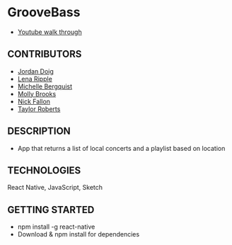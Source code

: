 # GrooveBass
- [Youtube walk through](enterurlhere)

## CONTRIBUTORS
- [Jordan Doig](https://github.com/jordandoig)
- [Lena Ripple](https://github.com/lenaripple)
- [Michelle Bergquist](https://github.com/mihshhehl)
- [Molly Brooks](https://github.com/mollcano)
- [Nick Fallon](https://github.com/nickpfallon)
- [Taylor Roberts](https://github.com/tayroberts7)

## DESCRIPTION

- App that returns a list of local concerts and a playlist based on location

## TECHNOLOGIES

React Native, JavaScript, Sketch

## GETTING STARTED
- npm install -g react-native
- Download & npm install for dependencies
